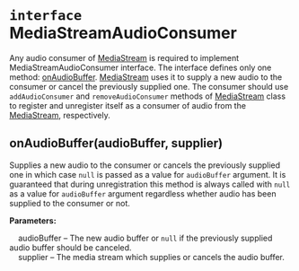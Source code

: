 # `interface` MediaStreamAudioConsumer


Any audio consumer of [MediaStream](MediaStream.md) is required to implement MediaStreamAudioConsumer interface. The
interface defines only one method: [onAudioBuffer](#onaudiobufferaudiobuffer-supplier). [MediaStream](MediaStream.md)
uses it to supply a new audio to the consumer or cancel the previously supplied one. The consumer should use
`addAudioConsumer` and `removeAudioConsumer` methods of [MediaStream](MediaStream.md) class to register and unregister
itself as a consumer of audio from the [MediaStream](MediaStream.md), respectively.

## onAudioBuffer(audioBuffer, supplier)

Supplies a new audio to the consumer or cancels the previously supplied one in which case `null` is passed as a value
for `audioBuffer` argument. It is guaranteed that during unregistration this method is always called with `null` as a
value for `audioBuffer` argument regardless whether audio has been supplied to the consumer or not.

**Parameters:**

&nbsp;&nbsp;&nbsp;&nbsp;audioBuffer – The new audio buffer or `null` if the previously supplied audio buffer should be
                                      canceled.  
&nbsp;&nbsp;&nbsp;&nbsp;supplier – The media stream which supplies or cancels the audio buffer.
